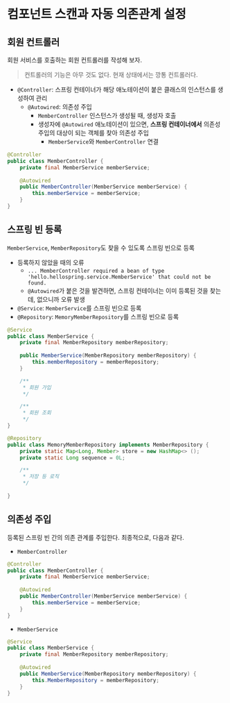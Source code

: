 # 컴포넌트 스캔과 자동 의존관계 설정


## 회원 컨트롤러

회원 서비스를 호출하는 회원 컨트롤러를 작성해 보자.
> 컨트롤러의 기능은 아무 것도 없다. 현재 상태에서는 깡통 컨트롤러다.

* `@Controller`: 스프링 컨테이너가 해당 애노테이션이 붙은 클래스의 인스턴스를 생성하여 관리
    * `@Autowired`: 의존성 주입
        * `MemberController` 인스턴스가 생성될 때, 생성자 호출
        * 생성자에 `@Autowired` 애노테이션이 있으면, **스프링 컨테이너에서** 의존성 주입의 대상이 되는 객체를 찾아 의존성 주입
            * `MemberService`와 `MemberController` 연결

```java
@Controller
public class MemberController {
    private final MemberService memberService;
    
    @Autowired
    public MemberController(MemberService memberService) {
        this.memberService = memberService;
    }
}
```

## 스프링 빈 등록

`MemberService`, `MemberRepository`도 찾을 수 있도록 스프링 빈으로 등록
* 등록하지 않았을 때의 오류
    * `... MemberController required a bean of type 'hello.hellospring.service.MemberService' that could not be found.`
    * `@Autowired`가 붙은 것을 발견하면, 스프링 컨테이너는 이미 등록된 것을 찾는데, 없으니까 오류 발생
* `@Service`: `MemberService`를 스프링 빈으로 등록
* `@Repository`: `MemoryMemberRepository`를 스프링 빈으로 등록

```java
@Service
public class MemberService {
    private final MemberRepository memberRepository;
    
    public MemberService(MemberRepository memberRepository) {
        this.memberRepository = memberRepository;
    }

    /**
     * 회원 가입
     */

    /**
     * 회원 조회
     */
}
```

```java
@Repository
public class MemoryMemberRepository implements MemberRepository {
    private static Map<Long, Member> store = new HashMap<> ();
    private static Long sequence = 0L;

    /**
     * 저장 등 로직
     */
    
}
```


## 의존성 주입

등록된 스프링 빈 간의 의존 관계를 주입한다. 최종적으로, 다음과 같다.

* `MemberController`

```java
@Controller
public class MemberController {
    private final MemberService memberService;
    
    @Autowired
    public MemberController(MemberService memberService) {
        this.memberService = memberService;
    }
}
```

* `MemberService`
```java
@Service
public class MemberService {
    private final MemberRepository memberRepository;
    
    @Autowired
    public MemberService(MemberRepository memberRepository) {
        this.MemberRepository = memberRepository;
    }
}
```
